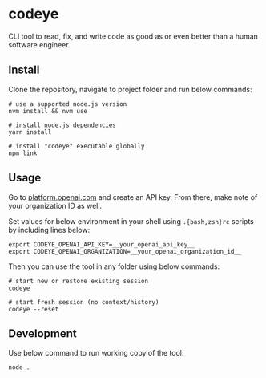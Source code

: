 # codeye

CLI tool to read, fix, and write code as good as or even better than a human software engineer.

## Install

Clone the repository, navigate to project folder and run below commands:

```shell
# use a supported node.js version
nvm install && nvm use

# install node.js dependencies
yarn install

# install "codeye" executable globally
npm link
```

## Usage

Go to [platform.openai.com](https://platform.openai.com/) and create an API key. From there, make note of your organization ID as well.

Set values for below environment in your shell using `.{bash,zsh}rc` scripts by including lines below:

```shell
export CODEYE_OPENAI_API_KEY=__your_openai_api_key__
export CODEYE_OPENAI_ORGANIZATION=__your_openai_organization_id__
```

Then you can use the tool in any folder using below commands:

```shell
# start new or restore existing session
codeye

# start fresh session (no context/history)
codeye --reset
```

## Development

Use below command to run working copy of the tool:

```shell
node .
```
